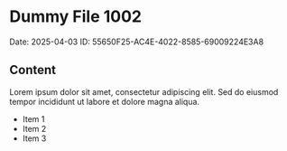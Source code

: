 # Dummy File 1002

Date: 2025-04-03
ID: 55650F25-AC4E-4022-8585-69009224E3A8

## Content

Lorem ipsum dolor sit amet, consectetur adipiscing elit.
Sed do eiusmod tempor incididunt ut labore et dolore magna aliqua.

* Item 1
* Item 2
* Item 3
